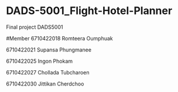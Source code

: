# DADS-5001_Flight-Hotel-Planner
Final project DADS5001

#Member
6710422018 	Romteera Oumphuak

6710422021 	Supansa Phungmanee 

6710422025    	Ingon Phokam 

6710422027 	Chollada Tubcharoen 

6710422030 	Jittikan Cherdchoo
